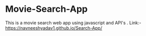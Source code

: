# Movie-Search-App
This is a movie search web app using javascript and API's .
Link:- https://navneeshyadav1.github.io/Search-App/
